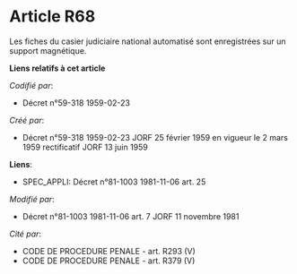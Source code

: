 # Article R68

Les fiches du casier judiciaire national automatisé sont enregistrées sur un support magnétique.

**Liens relatifs à cet article**

_Codifié par_:

  - Décret n°59-318 1959-02-23

_Créé par_:

  - Décret n°59-318 1959-02-23 JORF 25 février 1959 en vigueur le 2 mars 1959 rectificatif JORF 13 juin 1959

**Liens**:

  - SPEC_APPLI: Décret n°81-1003 1981-11-06 art. 25

_Modifié par_:

  - Décret n°81-1003 1981-11-06 art. 7 JORF 11 novembre 1981

_Cité par_:

  - CODE DE PROCEDURE PENALE - art. R293 (V)
  - CODE DE PROCEDURE PENALE - art. R379 (V)
